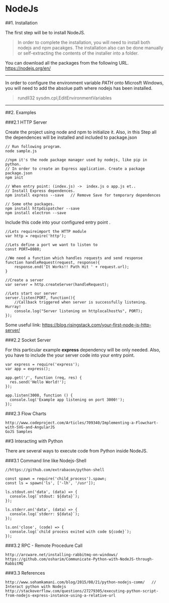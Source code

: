 # NodeJs

##1. Installation

The first step will be to install NodeJS.
 
> In order to complete the installation, you will need to install both nodejs and npm pacakges. 
> The installation also can be done manually or self-extracting the contents of the installer into a folder.

You can download all the packages from the following URL. https://nodejs.org/en/

***********************

In order to configure the environment variable _PATH_ onto Microsft Windows, you will need to add the absolue path where nodejs has been installed.
>	rundll32 sysdm.cpl,EditEnvironmentVariables

*************************

##2. Examples

###2.1 HTTP Server

Create the project using node and npm to initialize it. Also, in this Step all the dependences will be installed and included to package.json

	// Run following program.
	node sample.js 

	//npm it's the node package manager used by nodejs, like pip in python.
	// In order to create an Express application. Create a package  package.json
	npm init

	// When entry point: (index.js) ->  index.js o app.js et.. 
	// Install Express dependences.
	npm install express --save   // Remove Save for temporary dependences

	// Some othe packages.
	npm install httpdispatcher --save 
	npm install electron --save 

Include this code into your configured entry point .

	//Lets requireimport the HTTP module
	var http = require('http');

	//Lets define a port we want to listen to
	const PORT=8080; 

	//We need a function which handles requests and send response
	function handleRequest(request, response){
	    response.end('It Works!! Path Hit ' + request.url);
	}

	//Create a server
	var server = http.createServer(handleRequest);

	//Lets start our server
	server.listen(PORT, function(){
	    //Callback triggered when server is successfully listening. Hurray!
	    console.log("Server listening on httplocalhost%s", PORT);
	});

Some useful link: https://blog.risingstack.com/your-first-node-js-http-server/

###2.2 Socket Server

For this particular example **express** dependency will be only needed.
Also, you have to include the your server code into your entry point.

	var express = require('express');
	var app = express();

	app.get('/', function (req, res) {
	  res.send('Hello World!');
	});

	app.listen(3000, function () {
	  console.log('Example app listening on port 3000!');
	});

###2.3 Flow Charts

	http://www.codeproject.com/Articles/709340/Implementing-a-Flowchart-with-SVG-and-AngularJS
	GoJS Samples
	
##3 Interacting with Python

There are several ways to execute code from Python inside NodeJS. 

###3.1 Command line like Nodejs-Shell
	
	//https://github.com/extrabacon/python-shell

	const spawn = require('child_process').spawn;
	const ls = spawn('ls', ['-lh', '/usr']);

	ls.stdout.on('data', (data) => {
	  console.log(`stdout: ${data}`);
	});

	ls.stderr.on('data', (data) => {
	  console.log(`stderr: ${data}`);
	});

	ls.on('close', (code) => {
	  console.log(`child process exited with code ${code}`);
	});

	
###3.2 RPC - Remote Procedure Call
	
	http://arcware.net/installing-rabbitmq-on-windows/
	https://github.com/osharim/Communicate-Python-with-NodeJS-through-RabbitMQ

###3.3 References

	http://www.sohamkamani.com/blog/2015/08/21/python-nodejs-comm/   // Interact python with Nodejs
	http://stackoverflow.com/questions/27279305/executing-python-script-from-nodejs-express-instance-using-a-relative-url


